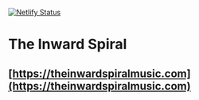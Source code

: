 [![Netlify Status](https://api.netlify.com/api/v1/badges/fe3305d0-8ca6-4315-9611-169cb81fabe6/deploy-status)](https://app.netlify.com/sites/theinwardspiral/deploys)
# The Inward Spiral
## [https://theinwardspiralmusic.com](https://theinwardspiralmusic.com)
